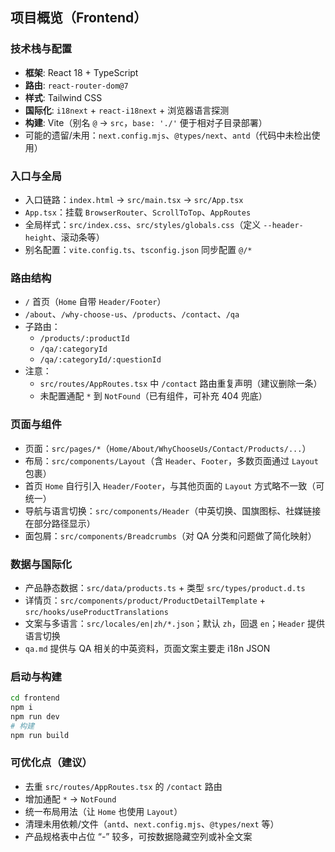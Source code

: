 ## 项目概览（Frontend）

### 技术栈与配置
- **框架**: React 18 + TypeScript
- **路由**: `react-router-dom@7`
- **样式**: Tailwind CSS
- **国际化**: `i18next` + `react-i18next` + 浏览器语言探测
- **构建**: Vite（别名 `@` → `src`，`base: './'` 便于相对子目录部署）
- 可能的遗留/未用：`next.config.mjs`、`@types/next`、`antd`（代码中未检出使用）

### 入口与全局
- 入口链路：`index.html` → `src/main.tsx` → `src/App.tsx`
- `App.tsx`：挂载 `BrowserRouter`、`ScrollToTop`、`AppRoutes`
- 全局样式：`src/index.css`、`src/styles/globals.css`（定义 `--header-height`、滚动条等）
- 别名配置：`vite.config.ts`、`tsconfig.json` 同步配置 `@/*`

### 路由结构
- `/` 首页（`Home` 自带 `Header/Footer`）
- `/about`、`/why-choose-us`、`/products`、`/contact`、`/qa`
- 子路由：
  - `/products/:productId`
  - `/qa/:categoryId`
  - `/qa/:categoryId/:questionId`
- 注意：
  - `src/routes/AppRoutes.tsx` 中 `/contact` 路由重复声明（建议删除一条）
  - 未配置通配 `*` 到 `NotFound`（已有组件，可补充 404 兜底）

### 页面与组件
- 页面：`src/pages/*`（`Home/About/WhyChooseUs/Contact/Products/...`）
- 布局：`src/components/Layout`（含 `Header`、`Footer`，多数页面通过 `Layout` 包裹）
- 首页 `Home` 自行引入 `Header/Footer`，与其他页面的 `Layout` 方式略不一致（可统一）
- 导航与语言切换：`src/components/Header`（中英切换、国旗图标、社媒链接在部分路径显示）
- 面包屑：`src/components/Breadcrumbs`（对 QA 分类和问题做了简化映射）

### 数据与国际化
- 产品静态数据：`src/data/products.ts` + 类型 `src/types/product.d.ts`
- 详情页：`src/components/product/ProductDetailTemplate` + `src/hooks/useProductTranslations`
- 文案与多语言：`src/locales/en|zh/*.json`；默认 `zh`，回退 `en`；`Header` 提供语言切换
- `qa.md` 提供与 QA 相关的中英资料，页面文案主要走 i18n JSON

### 启动与构建
```bash
cd frontend
npm i
npm run dev
# 构建
npm run build
```

### 可优化点（建议）
- 去重 `src/routes/AppRoutes.tsx` 的 `/contact` 路由
- 增加通配 `*` → `NotFound`
- 统一布局用法（让 `Home` 也使用 `Layout`）
- 清理未用依赖/文件（`antd`、`next.config.mjs`、`@types/next` 等）
- 产品规格表中占位 “-” 较多，可按数据隐藏空列或补全文案


